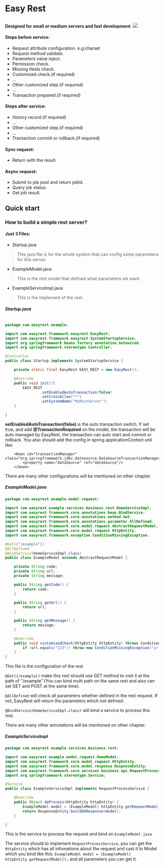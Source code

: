 # Easy Rest
## 

**Designed for small or medium servers and fast development.**
![](http://dbg-object.oss-cn-shanghai.aliyuncs.com/EasyRest/EasyRestInfo.png)
 
#### Steps before service:
 * Request attribute configuration. e.g:charset
 * Request method validate.
 * Parameters value inject.
 * Permission check.
 * Missing fields check.
 * Customized check.(if required) 
 * ... 
 * Other customized step.(if required) 
 * ...
 * Transaction prepared.(if required) 

#### Steps after service:
 * History record.(if required) 
 * ...
 * Other customized step.(if required) 
 * ...
 * Transaction commit or rollback.(if required) 

#### Sync request:
 * Return with the result.
 
#### Async request:
 * Submit to job pool and return jobId.
 * Query job status.
 * Get job result.
 
## Quick start
### How to build a simple rest server?
#### Just 3 Files: 
* Startup.java
> This java file is for the whole system that can config some parameters for this server.
* ExampleModel.java
> This is the rest model that defined what parameters we want.
* ExampleServiceImpl.java
> This is the implement of the rest.

##### Startup.java

```java

package com.easyrest.example;

import com.easyrest.framework.easyrest.EasyRest;
import com.easyrest.framework.easyrest.SystemStartupService;
import org.springframework.beans.factory.annotation.Autowired;
import org.springframework.stereotype.Controller;

@Controller
public class Startup implements SystemStartupService {

    private static final EasyRest EASY_REST = new EasyRest();

    @Override
    public void init(){
        EASY_REST
                .setEnabledAutoTransaction(false)
                .setCrossAllow("*")
                .setSystemName("MyRestServer");
    }

}
```

**setEnabledAutoTransaction(false)** is the auto transaction switch. If set true, and add **@TransactionRequired** on the model, the transaction will be auto managed by EasyRest, the transaction can auto start and commit or rollback. You also should add the config in spring applicationContext.xml like:
```
	<bean id="transactionManager" class="org.springframework.jdbc.datasource.DataSourceTransactionManager">
        <property name="dataSource" ref="dataSource"/>
    </bean>
```
There are many other configurations will be mentioned on other chapter.


##### ExampleModel.java

```java
package com.easyrest.example.model.request;

import com.easyrest.example.services.business.rest.HomeServiceImpl;
import com.easyrest.framework.core.annotations.bean.BindService;
import com.easyrest.framework.core.annotations.method.Get;
import com.easyrest.framework.core.annotations.parameter.AllDefined;
import com.easyrest.framework.core.model.request.AbstractRequestModel;
import com.easyrest.framework.core.model.request.HttpEntity;
import com.easyrest.framework.exception.ConditionMissingException;

@Get({"/example"})
@AllDefined
@BindService(HomeServiceImpl.class)
public class ExampleModel extends AbstractRequestModel {

    private String code;
    private String url;
    private String message;

    public String getCode() {
        return code;
    }

    public String getUrl() {
        return url;
    }

    public String getMessage() {
        return message;
    }

    @Override
    public void customizedCheck(HttpEntity httpEntity) throws ConditionMissingException {
        if (url.equals("123")) throw new ConditionMissingException("url can not be 123");
    }
}

```
This file is the configuration of the rest.

`@Get({/example})` make this rest should use GET method to visit it at the path of "/example".(You can bind multi path on the same rest and also can set GET and POST at the same time).

`@AllDefined` will check all parameters whether defined in the rest request. If not, EasyRest will return the parameters which not defined.

`@BindService(HomeServiceImpl.class)` will bind a service to process this rest.

There are many other annotations will be mentioned on other chapter.


##### ExampleServiceImpl

```java
package com.easyrest.example.services.business.rest;

import com.easyrest.example.model.request.HomeModel;
import com.easyrest.framework.core.model.request.HttpEntity;
import com.easyrest.framework.core.model.response.ResponseEntity;
import com.easyrest.framework.core.services.business.api.RequestProcessService;
import org.springframework.stereotype.Service;

@Service
public class ExampleServiceImpl implements RequestProcessService {

    @Override
    public Object doProcess(HttpEntity httpEntity) {
        ExampleModel model = (ExampleModel) httpEntity.getRequestModel();
        return ResponseEntity.buildOkResponse(model);
    }

}

```

This is the service to process the request and bind on `ExampleModel.java` 

The service should to implement `RequestProcessService`, you can get the `HttpEntity` which has all infomations about the request and cast it to Model which you bind like this: `ExampleModel model = (ExampleModel) httpEntity.getRequestModel();` and all parameters you can get it.
